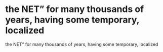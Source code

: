 # the NET” for many thousands of years, having some temporary, localized

the NET” for many thousands of years, having some temporary, localized